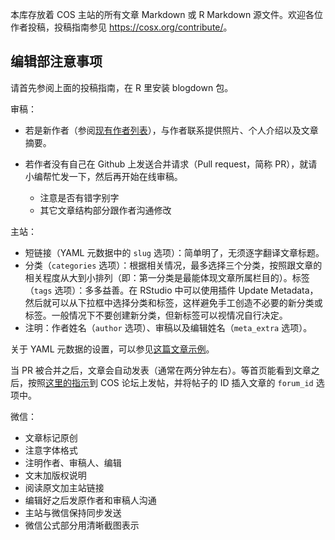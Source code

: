 本库存放着 COS 主站的所有文章 Markdown 或 R Markdown 源文件。欢迎各位作者投稿，投稿指南参见 <https://cosx.org/contribute/>。

## 编辑部注意事项

请首先参阅上面的投稿指南，在 R 里安装 blogdown 包。

审稿：

- 若是新作者（参阅[现有作者列表](https://cosx.org/members/)），与作者联系提供照片、个人介绍以及文章摘要。

- 若作者没有自己在 Github 上发送合并请求（Pull request，简称 PR），就请小编帮忙发一下，然后再开始在线审稿。

    - 注意是否有错字别字
    - 其它文章结构部分跟作者沟通修改

主站：

- 短链接（YAML 元数据中的 `slug` 选项）：简单明了，无须逐字翻译文章标题。
- 分类（`categories` 选项）：根据相关情况，最多选择三个分类，按照跟文章的相关程度从大到小排列（即：第一分类是最能体现文章所属栏目的）。标签（`tags` 选项）：多多益善。在 RStudio 中可以使用插件 Update Metadata，然后就可以从下拉框中选择分类和标签，这样避免手工创造不必要的新分类或标签。一般情况下不要创建新分类，但新标签可以视情况自行决定。
- 注明：作者姓名（`author` 选项）、审稿以及编辑姓名（`meta_extra` 选项）。

关于 YAML 元数据的设置，可以参见[这篇文章示例](https://github.com/cosname/cosx.org/blame/master/content/post/2017-07-17-cos-new-site.md)。

当 PR 被合并之后，文章会自动发表（通常在两分钟左右）。等首页能看到文章之后，按照[这里的指示](https://github.com/cosname/cosx.org/wiki/%E6%96%87%E7%AB%A0%E8%AF%84%E8%AE%BA)到 COS 论坛上发帖，并将帖子的 ID 插入文章的 `forum_id` 选项中。

微信： 

- 文章标记原创
- 注意字体格式
- 注明作者、审稿人、编辑
- 文末加版权说明
- 阅读原文加主站链接
- 编辑好之后发原作者和审稿人沟通
- 主站与微信保持同步发送
- 微信公式部分用清晰截图表示
